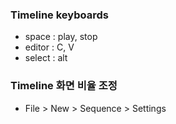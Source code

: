 ### Timeline keyboards

- space : play, stop
- editor : C, V
- select : alt

### Timeline 화면 비율 조정

- File > New > Sequence > Settings